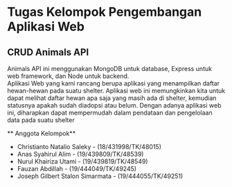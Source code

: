 # Tugas Kelompok Pengembangan Aplikasi Web

## CRUD Animals API

Animals API ini menggunakan MongoDB untuk database, Express untuk web framework, dan Node untuk backend. <br>
Aplikasi Web yang kami rancang berupa aplikasi yang menampilkan daftar hewan-hewan pada suatu shelter. Aplikasi web ini memungkinkan kita untuk dapat melihat daftar hewan apa saja yang masih ada di shelter, kemudian statusnya apakah sudah diadopsi atau belum.
Dengan adanya aplikasi web ini, diharapkan dapat mempermudah dalam pendataan dan pengelolaan data pada suatu shelter

** Anggota Kelompok**
- Christianto Natalio Saleky - (18/431998/TK/48015) 
- Anas Syahirul Alim - (19/439809/TK/48539) 
- Nurul Khairiza Utami - (19/439819/TK/48549) 
- Fauzan Abdillah - (19/444049/TK/49245) 
- Joseph Gilbert Stalon Simarmata - (19/444055/TK/49251) 
